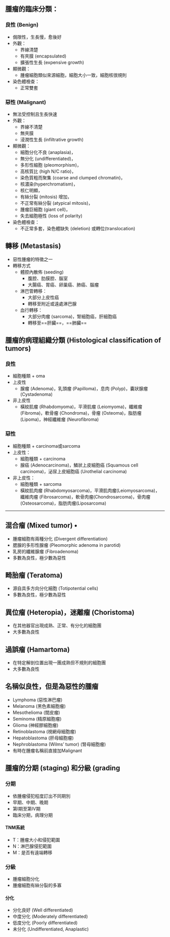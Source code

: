 ## 腫瘤的臨床分類：
### 良性 (Benign) 
- 侷限性，生長慢，愈後好 
- 外觀：
	- 界線清楚
	- 有夾膜 (encapsulated)
	- 擴張性生長 (expensive growth) 
- 顯微觀：
	- 腫瘤細胞類似來源細胞，細胞大小一致，細胞核很規則 
- 染色體檢查：
	- 正常雙套
### 惡性 (Malignant)
- 無法受控制且生長快速 
- 外觀：
	- 界線不清楚
	- 無夾膜
	- 浸潤性生長 (infiltrative growth) 
- 顯微觀：
	- 細胞分化不良 (anaplasia)，
	- 無分化 (undifferentiated)，
	- 多形性細胞 (pleomorphism)，
	- 高核質比 (high N/C ratio)，
	- 染色質粗而聚集 (coarse and clumped chromatin)，
	- 核濃染(hyperchromatism)，
	- 核仁明顯，
	- 有絲分裂 (mitosis) 增加，
	- 不正常有絲分裂 (atypical mitosis)，
	- 腫瘤巨細胞 (giant cell)，
	- 失去細胞極性 (loss of polarity) 
- 染色體檢查：
	- 不正常多套，染色體缺失 (deletion) 或轉位(translocation)
## 轉移 (Metastasis)
- 惡性腫瘤的特徵之一 
- 轉移方式 
	- 體腔內散佈 (seeding) 
		- 腹腔、肋膜腔、腦室 
		- 大腸癌、胃癌、卵巢癌、肺癌、腦瘤 
	- 淋巴管轉移：
		- 大部分上皮性癌 
		- 轉移至附近或遠處淋巴腺 
	- 血行轉移：
		- 大部分肉瘤 (sarcoma)，腎細胞癌，肝細胞癌 
		- 轉移至==肝臟==，==肺臟==
## 腫瘤的病理組織分類 (Histological classification of tumors) 
### 良性 
- 細胞種類 + oma 
- 上皮性 
	- 腺瘤 (Adenoma)，乳頭瘤 (Papilloma)，息肉 (Polyp)，囊狀腺瘤 (Cystadenoma) 
- 非上皮性 
	- 橫紋肌瘤 (Rhabdomyoma)，平滑肌瘤 (Leiomyoma)，纖維瘤 (Fibroma)，軟骨瘤 (Chondroma)，骨瘤 (Osteoma)，脂肪瘤 (Lipoma)，神經纖維瘤 (Neurofibroma)
### 惡性 
- 細胞種類 + carcinoma或sarcoma 
- 上皮性：
	- 細胞種類 + carcinoma 
	- 腺癌 (Adenocarcinoma)，鱗狀上皮細胞癌 (Squamous cell carcinoma)，泌尿上皮細胞癌 (Urothelial carcinoma) 
- 非上皮性：
	- 細胞種類 + sarcoma 
	- 橫紋肌肉瘤 (Rhabdomyosarcoma)，平滑肌肉瘤(Leiomyosarcoma)， 纖維肉瘤 (Fibrosarcoma)，軟骨肉瘤(Chondrosarcoma)，骨肉瘤 (Osteosarcoma)，脂肪肉瘤(Liposarcoma)
---
## 混合瘤 (Mixed tumor) •
- 腫瘤細胞有兩種分化 (Divergent differentiation)
- 腮腺的多形性腺瘤 (Pleomorphic adenoma in parotid)
- 乳房的纖維腺瘤 (Fibroadenoma) 
- 多數為良性，極少數為惡性 
## 畸胎瘤 (Teratoma) 
- 源自具多方向分化細胞 (Totipotential cells) 
- 多數為良性，極少數為惡性
## 異位瘤 (Heteropia)，迷離瘤 (Choristoma) 
- 在其他器官出現成熟、正常、有分化的細胞團 
- 大多數為良性 
## 過誤瘤 (Hamartoma) 
- 在特定解剖位置出現一團成熟但不規則的細胞團 
- 大多數為良性
## 名稱似良性，但是為惡性的腫瘤
- Lymphoma (惡性淋巴瘤) 
- Melanoma (黑色素細胞瘤) 
- Mesothelioma (間皮瘤) 
- Seminoma (精原細胞瘤) 
- Glioma (神經膠細胞瘤) 
- Retinoblastoma (視網母細胞瘤) 
- Hepatoblastoma (肝母細胞瘤) 
- Nephroblastoma (Wilms’ tumor) (腎母細胞瘤) 
- 有時在腫瘤名稱前直接加Malignant
## 腫瘤的分期 (staging) 和分級 (grading
### 分期 
- 依腫瘤侵犯程度訂出不同期別 
- 早期、中期、晚期 
- 第I期至第IV期 
- 臨床分期，病理分期 
#### TNM系統 
- T：腫瘤大小和侵犯範圍 
- N：淋巴腺侵犯範圍 
- M：是否有遠端轉移
### 分級 
- 腫瘤細胞分化 
- 腫瘤細胞有絲分裂的多寡
#### 分化
- 分化良好 (Well differentiated) 
- 中度分化 (Moderately differentiated) 
- 低度分化 (Poorly differentiated) 
- 未分化 (Undifferentiated, Anaplastic)
